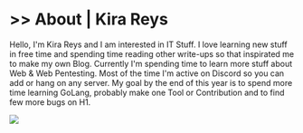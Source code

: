# >> About | Kira Reys

Hello, I'm Kira Reys and I am interested in IT Stuff. I love learning new stuff in free time and spending time reading other write-ups so that inspirated me to make my own Blog. Currently I'm spending time to learn more stuff about Web & Web Pentesting. Most of the time I'm active on Discord so you can add or hang on any server. My goal by the end of this year is to spend more time learning GoLang, probably make one Tool or Contribution and to find few more bugs on H1.

![](https://github.com/KiraReys/blog/blob/site/assets/images/logo.PNG)

